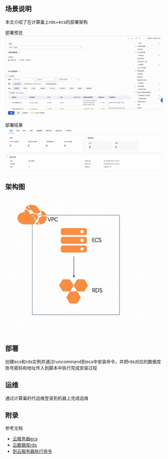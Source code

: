## 场景说明
本文介绍了在计算巢上rds+ecs的部署架构

部署预览
![deploy.jpg](deploy.jpg)

部署结果
![result.jpg](result.jpg)

## 架构图
![architecture.jpg](architecture.jpg)

## 部署

创建ecs和rds实例并通过runcommand到ecs中安装命令，并把rds对应的数据库账号密码和地址传入到脚本中执行完成安装过程

## 运维
通过计算巢的代运维登录到机器上完成运维

## 附录
参考文档
* [云服务器ecs](https://ros.console.aliyun.com/resourceType/ALIYUN::ECS::InstanceGroup)
* [云数据库rds](https://ros.console.aliyun.com/resourceType/ALIYUN::RDS::DBInstance)
* [到云服务器执行命令](https://ros.console.aliyun.com/resourceType/ALIYUN::ECS::RunCommand)